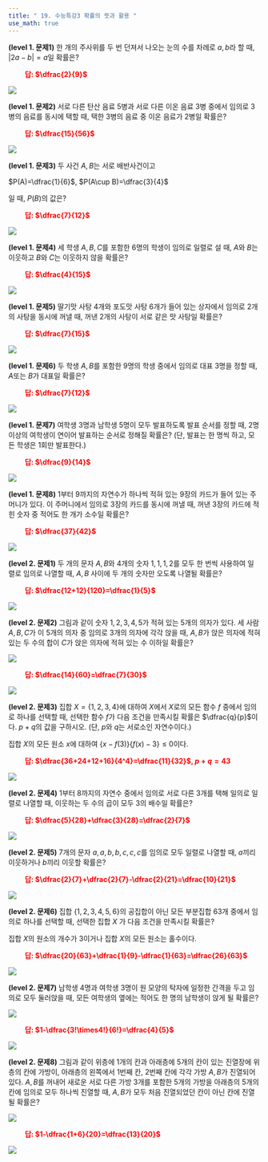 ```yaml
---
title: " 19. 수능특강3 확률의 뜻과 활용 "
use_math: true
---
```



**(level 1. 문제1)** 한 개의 주사위를 두 번 던져서 나오는 눈의 수를 차례로 $a, b$라 할 때, $\lvert 2a-b\rvert=a$일 확률은?

**<span style="color: red;">$\qquad$답: $\dfrac{2}{9}$</span>**

<img src="/assets/Pasted image 20240414215409.png"/>

**(level 1. 문제2)** 서로 다른 탄산 음료 5병과 서로 다른 이온 음료 3병 중에서 임의로 3병의 음료를 동시에 택할 때, 택한 3병의 음료 중 이온 음료가 2병일 확률은?

**<span style="color: red;">$\qquad$답: $\dfrac{15}{56}$</span>**

<img src="/assets/Pasted image 20240414215419.png"/>

**(level 1. 문제3)** 두 사건 $A, B$는 서로 배반사건이고

$P(A)=\dfrac{1}{6}$, $P(A\cup B)=\dfrac{3}{4}$

일 때, $P(B)$의 값은?

**<span style="color: red;">$\qquad$답: $\dfrac{7}{12}$</span>**

<img src="/assets/Pasted image 20240414215439.png"/>

**(level 1. 문제4)** 세 학생 $A, B, C$를 포함한 6명의 학생이 임의로 일렬로 설 때, $A$와 $B$는 이웃하고 $B$와 $C$는 이웃하지 않을 확률은?

**<span style="color: red;">$\qquad$답: $\dfrac{4}{15}$</span>**

<img src="/assets/Pasted image 20240414215447.png"/>

**(level 1. 문제5)** 딸기맛 사탕 4개와 포도맛 사탕 6개가 들어 있는 상자에서 임의로 2개의 사탕을 동시에 꺼낼 때, 꺼낸 2개의 사탕이 서로 같은 맛 사탕일 확률은?

**<span style="color: red;">$\qquad$답: $\dfrac{7}{15}$</span>**

<img src="/assets/Pasted image 20240414215454.png"/>

**(level 1. 문제6)** 두 학생 $A, B$를 포함한 9명의 학생 중에서 임의로 대표 3명을 정할 때, $A$또는 $B$가 대표일 확률은?

**<span style="color: red;">$\qquad$답: $\dfrac{7}{12}$</span>**

<img src="/assets/Pasted image 20240414215502.png"/>

**(level 1. 문제7)** 여학생 3명과 남학생 5명이 모두 발표하도록 발표 순서를 정할 때, 2명 이상의 여학생이 연이어 발표하는 순서로 정해질 확률은? (단, 발표는 한 명씩 하고, 모든 학생은 1회만 발표한다.) 

**<span style="color: red;">$\qquad$답: $\dfrac{9}{14}$</span>**

<img src="/assets/Pasted image 20240414215509.png"/>

**(level 1. 문제8)** 1부터 9까지의 자연수가 하나씩 적혀 있는 9장의 카드가 들어 있는 주머니가 있다. 이 주머니에서 임의로 3장의 카드를 동시에 꺼낼 때, 꺼낸 3장의 카드에 적힌 숫자 중 적어도 한 개가 소수일 확률은?

**<span style="color: red;">$\qquad$답: $\dfrac{37}{42}$</span>**

<img src="/assets/Pasted image 20240414215516.png"/>

**(level 2. 문제1)** 두 개의 문자 $A, B$와 4개의 숫자 $1, 1, 1, 2$를 모두 한 번씩 사용하여 일렬로 임의로 나열할 때, $A, B$ 사이에 두 개의 숫자만 오도록 나열될 확률은?

**<span style="color: red;">$\qquad$답: $\dfrac{12+12}{120}=\dfrac{1}{5}$</span>**

<img src="/assets/Pasted image 20240415220549.png"/>

**(level 2. 문제2)** 그림과 같이 숫자 $1, 2, 3, 4, 5$가 적혀 있는 5개의 의자가 있다. 세 사람 $A, B, C$가 이 5개의 의자 중 임의로 3개의 의자에 각각 앉을 때, $A, B$가 앉은 의자에 적혀 있는 두 수의 합이 $C$가 앉은 의자에 적혀 있는 수 이하일 확률은?

<img src="/assets/Pasted image 20240414064433.png"/>

**<span style="color: red;">$\qquad$답: $\dfrac{14}{60}=\dfrac{7}{30}$</span>**

<img src="/assets/Pasted image 20240415220600.png"/>

**(level 2. 문제3)** 집합 $X=\lbrace 1, 2, 3, 4\rbrace$에 대하여 $X$에서 $X$로의 모든 함수 $f$ 중에서 임의로 하나를 선택할 때, 선택한 함수 $f$가 다음 조건을 만족시킬 확률은 $\dfrac{q}{p}$이다. $p+q$의 값을 구하시오. (단, $p$와 $q$는 서로소인 자연수이다.)

집합 $X$의 모든 원소 $x$에 대하여 $\lbrace x-f(3)\rbrace\lbrace f(x)-3\rbrace\le0$이다.

**<span style="color: red;">$\qquad$답: $\dfrac{36+24+12+16}{4^4}=\dfrac{11}{32}$, $p+q=43$</span>**

<img src="/assets/Pasted image 20240415220620.png"/>

**(level 2. 문제4)** 1부터 8까지의 자연수 중에서 임의로 서로 다른 3개를 택해 일의로 일렬로 나열할 때, 이웃하는 두 수의 곱이 모두 3의 배수일 확률은?

**<span style="color: red;">$\qquad$답: $\dfrac{5}{28}+\dfrac{3}{28}=\dfrac{2}{7}$</span>**

<img src="/assets/Pasted image 20240415220634.png"/>

**(level 2. 문제5)** 7개의 문자 $a, a, b, b, c, c, c$를 임의로 모두 일렬로 나열할 때, $a$끼리 이웃하거나 $b$끼리 이웃할 확률은?

**<span style="color: red;">$\qquad$답: $\dfrac{2}{7}+\dfrac{2}{7}-\dfrac{2}{21}=\dfrac{10}{21}$</span>**

<img src="/assets/Pasted image 20240415220643.png"/>

**(level 2. 문제6)** 집합 $\lbrace 1, 2, 3, 4, 5, 6 \rbrace$의 공집합이 아닌 모든 부분집합 63개 중에서 임의로 하나를 선택할 때, 선택한 집합 $X$ 가 다음 조건을 만족시킬 확률은?

집합 $X$의 원소의 개수가 3이거나 집합 $X$의 모든 원소는 홀수이다.

**<span style="color: red;">$\qquad$답: $\dfrac{20}{63}+\dfrac{1}{9}-\dfrac{1}{63}=\dfrac{26}{63}$</span>**

<img src="/assets/Pasted image 20240415220652.png"/>

**(level 2. 문제7)** 남학생 4명과 여학생 3명이 원 모양의 탁자에 일정한 간격을 두고 임의로 모두 둘러앉을 때, 모든 여학생의 옆에는 적어도 한 명의 남학생이 앉게 될 확률은?

<img src="/assets/Pasted image 20240414065206.png"/>

**<span style="color: red;">$\qquad$답: $1-\dfrac{3!\times4!}{6!}=\dfrac{4}{5}$</span>**

<img src="/assets/Pasted image 20240415220701.png"/>

**(level 2. 문제8)** 그림과 같이 위층에 1개의 칸과 아래층에 5개의 칸이 있는 진열장에 위층의 칸에 가방이, 아래층의 왼쪽에서 1번째 칸, 2번째 칸에 각각 가방 $A, B$가 진열되어 있다. $A, B$를 꺼내어 새로운 서로 다른 가방 3개를 포함한 5개의 가방을 아래층의 5개의 칸에 임의로 모두 하나씩 진열할 때, $A, B$가 모두 처음 진열되었던 칸이 아닌 칸에 진열될 확률은?

<img src="/assets/Pasted image 20240414065409.png"/>

**<span style="color: red;">$\qquad$답: $1-\dfrac{1+6}{20}=\dfrac{13}{20}$</span>**

<img src="/assets/Pasted image 20240415220710.png"/>